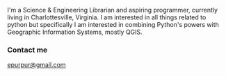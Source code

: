 


I'm a Science & Engineering Librarian and aspiring programmer, currently living in Charlottesville, Virginia.
I am interested in all things related to python but specifically I am interested in combining Python's powers
with Geographic Information Systems, mostly QGIS.

### Contact me

[epurpur@gmail.com](mailto:email@domain.com)
